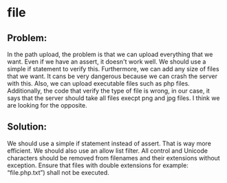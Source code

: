 # file

## Problem: 
In the path upload, the problem is that we can upload everything that we want. Even if we have an assert, it doesn't work well. We should use a simple if statement to verify this. Furthermore, we can add any size of files that we want. It cans be very dangerous because we can crash the server with this. Also, we can upload executable files such as php files. Additionally, the code that verify the type of file is wrong, in our case, it says that the server should take all files execpt png and jpg files. I think we are looking for the opposite.

## Solution: 
We should use a simple if statement instead of assert. That is way more efficient.
We should also use an allow list filter.
All control and Unicode characters should be removed from filenames and their extensions without exception.
Ensure that files with double extensions for example: “file.php.txt”) shall not be executed.